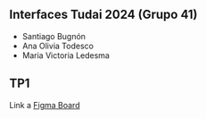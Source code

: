 ## Interfaces Tudai 2024 (Grupo 41)

- Santiago Bugnón
- Ana Olivia Todesco
- Maria Victoria Ledesma

## TP1
Link a [Figma Board](https://www.figma.com/design/QWkp3AN901ODzj6Yq64YiS/Design-System?node-id=0-1&t=ocgKG7EHv4EvDzpk-1)
